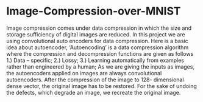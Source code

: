 # Image-Compression-over-MNIST
 Image compression comes
under data compression in which the size and storage
sufficiency of digital images are reduced. In this project we are
using convolutional auto encoders for data compression. Here is
a basic idea about autoencoder, ‘Autoencoding’ is a data
compression algorithm where the compression and
decompression functions are given as follows 1.) Data – specific;
2.) Lossy; 3.) Learning automatically from examples rather
than engineered by a human; As we are giving the inputs as
images, the autoencoders applied on images are always
convolutional autoencoders. After the compression of the image
to 128- dimensional dense vector, the original image has to be
restored. For the sake of undoing the defects, which degrade an
image, we recreate the original image.

